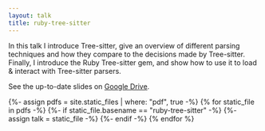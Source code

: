 ```yaml
---
layout: talk
title: ruby-tree-sitter
---
```


In this talk I introduce Tree-sitter, give an overview of different parsing techniques and how they compare to the
decisions made by Tree-sitter. Finally, I introduce the Ruby Tree-sitter gem, and show how to use it to load & interact
with Tree-sitter parsers.

See the up-to-date slides on [Google Drive](https://docs.google.com/presentation/d/1HP6quWsxTa3uW07umcq6_ncpd041lAjqmBGKp_h8pjA/edit?usp=sharing).

{%- assign pdfs = site.static_files | where: "pdf", true -%}
{% for static_file in pdfs -%}
  {%- if static_file.basename == "ruby-tree-sitter" -%}
    {%- assign talk = static_file -%}
  {%- endif -%}
{% endfor %}

<object data="{{ talk.path }}" width="1000" height="1000" type='application/pdf'></object>
